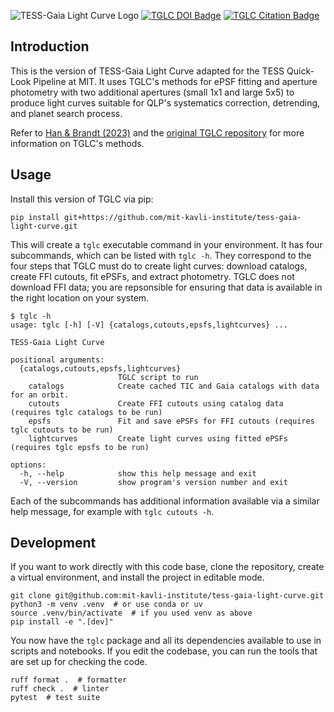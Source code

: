![TESS-Gaia Light Curve Logo](/logo/TGLC_Title.png)
[![TGLC DOI Badge](https://zenodo.org/badge/420868490.svg)](https://zenodo.org/badge/latestdoi/420868490)
[![TGLC Citation Badge](https://img.shields.io/badge/Cite-TGLC-blue)](https://www.tomwagg.com/software-citation-station/?auto-select=tglc)

## Introduction

This is the version of TESS-Gaia Light Curve adapted for the TESS Quick-Look Pipeline at MIT. It uses TGLC's methods for ePSF fitting and aperture photometry with two additional apertures (small 1x1 and large 5x5) to produce light curves suitable for QLP's systematics correction, detrending, and planet search process.

Refer to [Han & Brandt (2023)](https://iopscience.iop.org/article/10.3847/1538-3881/acaaa7) and the [original TGLC repository](https://github.com/TeHanHunter/TESS_Gaia_Light_Curve) for more information on TGLC's methods.

## Usage

Install this version of TGLC via pip:

```shell
pip install git+https://github.com/mit-kavli-institute/tess-gaia-light-curve.git
```

This will create a `tglc` executable command in your environment. It has four subcommands, which can be listed with `tglc -h`. They correspond to the four steps that TGLC must do to create light curves: download catalogs, create FFI cutouts, fit ePSFs, and extract photometry. TGLC does not download FFI data; you are repsonsible for ensuring that data is available in the right location on your system.

```
$ tglc -h
usage: tglc [-h] [-V] {catalogs,cutouts,epsfs,lightcurves} ...

TESS-Gaia Light Curve

positional arguments:
  {catalogs,cutouts,epsfs,lightcurves}
                        TGLC script to run
    catalogs            Create cached TIC and Gaia catalogs with data for an orbit.
    cutouts             Create FFI cutouts using catalog data (requires tglc catalogs to be run)
    epsfs               Fit and save ePSFs for FFI cutouts (requires tglc cutouts to be run)
    lightcurves         Create light curves using fitted ePSFs (requires tglc epsfs to be run)

options:
  -h, --help            show this help message and exit
  -V, --version         show program's version number and exit
```

Each of the subcommands has additional information available via a similar help message, for example with `tglc cutouts -h`.

## Development

If you want to work directly with this code base, clone the repository, create a virtual environment, and install the project in editable mode.

```shell
git clone git@github.com:mit-kavli-institute/tess-gaia-light-curve.git
python3 -m venv .venv  # or use conda or uv
source .venv/bin/activate  # if you used venv as above
pip install -e ".[dev]"
```

You now have the `tglc` package and all its dependencies available to use in scripts and notebooks. If you edit the codebase, you can run the tools that are set up for checking the code.

```shell
ruff format .  # formatter
ruff check .  # linter
pytest  # test suite
```
